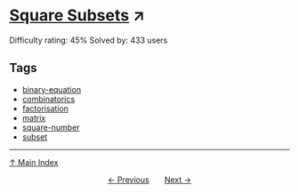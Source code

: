 # [Square Subsets](https://projecteuler.net/problem=619) ↗️

Difficulty rating: 45%
Solved by: 433 users
## Tags

- [binary-equation](../tags/binary-equation.md)
- [combinatorics](../tags/combinatorics.md)
- [factorisation](../tags/factorisation.md)
- [matrix](../tags/matrix.md)
- [square-number](../tags/square-number.md)
- [subset](../tags/subset.md)



---

[↑ Main Index](../README.md)


<div align=center><a href='618.md'>← Previous</a> &nbsp;&nbsp; &nbsp;&nbsp;  <a href='620.md'>Next →</a></div>

